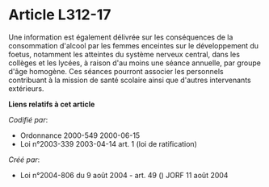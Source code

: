 # Article L312-17

Une information est également délivrée sur les conséquences de la consommation d'alcool par les femmes enceintes sur le
développement du foetus, notamment les atteintes du système nerveux central, dans les collèges et les lycées, à raison d'au
moins une séance annuelle, par groupe d'âge homogène. Ces séances pourront associer les personnels contribuant à la mission
de santé scolaire ainsi que d'autres intervenants extérieurs.

**Liens relatifs à cet article**

_Codifié par_:

  - Ordonnance 2000-549 2000-06-15
  - Loi n°2003-339 2003-04-14 art. 1 (loi de ratification)

_Créé par_:

  - Loi n°2004-806 du 9 août 2004 - art. 49 () JORF 11 août 2004
